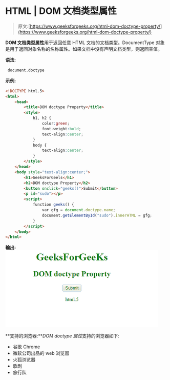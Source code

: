 # HTML | DOM 文档类型属性

> 原文:[https://www.geeksforgeeks.org/html-dom-doctype-property/](https://www.geeksforgeeks.org/html-dom-doctype-property/)

**DOM 文档类型属性**用于返回任意 HTML 文档的文档类型。DocumentType 对象是用于返回对象名称的名称属性。如果文档中没有声明文档类型，则返回空值。

**语法:**

```html
 document.doctype
```

**示例:**

```html
<!DOCTYPE html.5>
<html>
    <head>
        <title>DOM doctype Property</title>
        <style>
            h1, h2 {
                color:green;
                font-weight:bold;
                text-align:center;
            }
            body {
                text-align:center;
            }
        </style>
    </head>
    <body style="text-align:center;">
        <h1>GeeksForGeels</h1>
        <h2>DOM doctype Property</h2>
        <button onclick="geeks()">Submit</button>
        <p id="sudo"></p>
        <script>
            function geeks() {
                var gfg = document.doctype.name;
                document.getElementById("sudo").innerHTML = gfg;
            }
        </script>
    </body>
</html>                    
```

**输出:**
![](img/91b3c083ec7dd900daa9ebf769dd832a.png)

**支持的浏览器:***DOM doctype 属性*支持的浏览器如下:

*   谷歌 Chrome
*   微软公司出品的 web 浏览器
*   火狐浏览器
*   歌剧
*   旅行队
